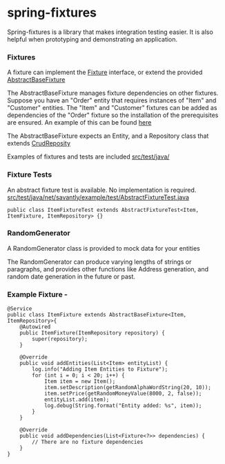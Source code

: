 # spring-fixtures

Spring-fixtures is a library that makes integration testing easier.
It is also helpful when prototyping and demonstrating an application.

### Fixtures

A fixture can implement the [Fixture](src/main/java/net/savantly/spring/fixture/Fixture.java) interface, or extend the provided [AbstractBaseFixture](src/main/java/net/savantly/spring/fixture/AbstractBaseFixture.java)

The AbstractBaseFixture manages fixture dependencies on other fixtures. Suppose you have an "Order" entity that requires instances of "Item" and "Customer" entities. The "Item" and "Customer" fixtures can be added as dependencies of the "Order" fixture so the installation of the prerequisites are ensured.
An example of this can be found [here](src/test/java/net/savantly/example/fixture/OrderFixture.java)


The AbstractBaseFixture expects an Entity, and a Repository class that extends [CrudReposity](http://docs.spring.io/spring-data/commons/docs/current/api/org/springframework/data/repository/CrudRepository.html)

Examples of fixtures and tests are included 
[src/test/java/](src/test/java/)

### Fixture Tests

An abstract fixture test is available. No implementation is required.
[src/test/java/net/savantly/example/test/AbstractFixtureTest.java](src/test/java/net/savantly/example/test/AbstractFixtureTest.java)

    public class ItemFixtureTest extends AbstractFixtureTest<Item, ItemFixture, ItemRepository> {}


### RandomGenerator
A RandomGenerator class is provided to mock data for your entities

The RandomGenerator can produce varying lengths of strings or paragraphs, and provides other functions like Address generation, and random date generation in the future or past. 




### Example Fixture -


    @Service
    public class ItemFixture extends AbstractBaseFixture<Item, ItemRepository>{
	    @Autowired
	    public ItemFixture(ItemRepository repository) {
	    	super(repository);
	    }
	
	    @Override
	    public void addEntities(List<Item> entityList) {
	    	log.info("Adding Item Entities to Fixture");
	    	for (int i = 0; i < 20; i++) {
	    		Item item = new Item();
	    		item.setDescription(getRandomAlphaWordString(20, 10));
	    		item.setPrice(getRandomMoneyValue(8000, 2, false));
	    		entityList.add(item);
	    		log.debug(String.format("Entity added: %s", item));
	    	}
	    }
	
	    @Override
	    public void addDependencies(List<Fixture<?>> dependencies) {
	    	// There are no fixture dependencies
	    }
    }
    
